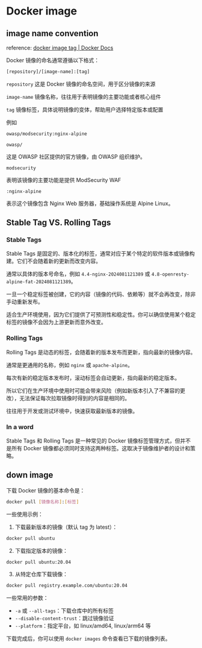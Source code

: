 # Docker image



## image name convention

reference: [docker image tag | Docker Docs](https://docs.docker.com/reference/cli/docker/image/tag/#extended-description)

Docker 镜像的命名通常遵循以下格式：

```dockerfile
[repository]/[image-name]:[tag]
```

`repository` 这是 Docker 镜像的命名空间，用于区分镜像的来源

`image-name` 镜像名称，往往用于表明镜像的主要功能或者核心组件

`tag` 镜像标签，具体说明镜像的变体，帮助用户选择特定版本或配置

例如

```dockerfile
owasp/modsecurity:nginx-alpine
```

`owasp/`

这是 OWASP 社区提供的官方镜像，由 OWASP 组织维护。

`modsecurity`

表明该镜像的主要功能是提供 ModSecurity WAF

`:nginx-alpine`

表示这个镜像包含 Nginx Web 服务器，基础操作系统是 Alpine Linux。

## Stable Tag VS. Rolling Tags

### Stable Tags

Stable Tags 是固定的、版本化的标签，通常对应于某个特定的软件版本或镜像构建。它们不会随着新的更新而改变内容。

通常以具体的版本号命名，例如 `4.4-nginx-2024081121389` 或 `4.8-openresty-alpine-fat-2024081121389`。

一旦一个稳定标签被创建，它的内容（镜像的代码、依赖等）就不会再改变，除非手动重新发布。

适合生产环境使用，因为它们提供了可预测性和稳定性。你可以确信使用某个稳定标签的镜像不会因为上游更新而意外改变。

### Rolling Tags

Rolling Tags 是动态的标签，会随着新的版本发布而更新，指向最新的镜像内容。

通常是更通用的名称，例如 `nginx` 或 `apache-alpine`。

每次有新的稳定版本发布时，滚动标签会自动更新，指向最新的稳定版本。

所以它们在生产环境中使用时可能会带来风险（例如新版本引入了不兼容的更改），无法保证每次拉取镜像时得到的内容是相同的。

往往用于开发或测试环境中，快速获取最新版本的镜像。

### In a word

Stable Tags 和 Rolling Tags 是一种常见的 Docker 镜像标签管理方式，但并不是所有 Docker 镜像都必须同时支持这两种标签。这取决于镜像维护者的设计和策略。

## down image

下载 Docker 镜像的基本命令是：

```bash
docker pull [镜像名称]:[标签]
```

一些使用示例：

1. 下载最新版本的镜像（默认 tag 为 latest）：
```bash
docker pull ubuntu
```

2. 下载指定版本的镜像：
```bash
docker pull ubuntu:20.04
```

3. 从特定仓库下载镜像：
```bash
docker pull registry.example.com/ubuntu:20.04
```

一些常用的参数：
- `-a` 或 `--all-tags`：下载仓库中的所有标签
- `--disable-content-trust`：跳过镜像验证
- `--platform`：指定平台，如 linux/amd64, linux/arm64 等

下载完成后，你可以使用 `docker images` 命令查看已下载的镜像列表。

